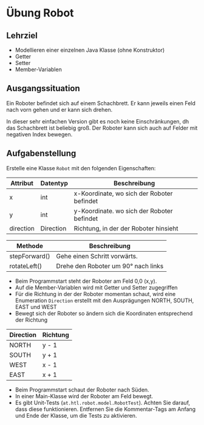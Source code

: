 # Übung Robot

## Lehrziel

- Modellieren einer einzelnen Java Klasse (ohne Konstruktor)
- Getter
- Setter
- Member-Variablen

## Ausgangssituation

Ein Roboter befindet sich auf einem Schachbrett. Er kann jeweils einen Feld nach vorn gehen und er kann sich drehen.

In dieser sehr einfachen Version gibt es noch keine Einschränkungen, dh das Schachbrett ist beliebig groß. Der Roboter kann sich auch auf Felder mit negativen Index bewegen.


## Aufgabenstellung

Erstelle eine Klasse `Robot` mit den folgenden Eigenschaften:

Attribut | Datentyp | Beschreibung
--- | --- | ---
x | int | x-Koordinate, wo sich der Roboter befindet
y | int | y-Koordinate. wo sich der Roboter befindet
direction | Direction | Richtung, in der der Roboter hinsieht

Methode | Beschreibung
--- | ---
stepForward() | Gehe einen Schritt vorwärts.
rotateLeft() | Drehe den Roboter um 90° nach links

- Beim Programmstart steht der Roboter am Feld 0,0 (x,y). 
- Auf die Member-Variablen wird mit Getter und Setter zugegriffen
- Für die Richtung in der der Roboter momentan schaut, wird eine Enumeration `Direction` erstellt mit den Ausprägungen NORTH, SOUTH, EAST und WEST
- Bewegt sich der Roboter so ändern sich die Koordinaten entsprechend der Richtung

 Direction | Richtung
 --- | ---
 NORTH | y - 1
 SOUTH | y + 1
 WEST |  x - 1
 EAST | x + 1 

- Beim Programmstart schaut der Roboter nach Süden.
- In einer Main-Klasse wird der Roboter am Feld bewegt.
- Es gibt Unit-Tests (`at.htl.robot.model.RobotTest`). Achten Sie darauf, dass diese funktionieren. Entfernen Sie die Kommentar-Tags am Anfang und Ende der Klasse, um die Tests zu aktivieren.
